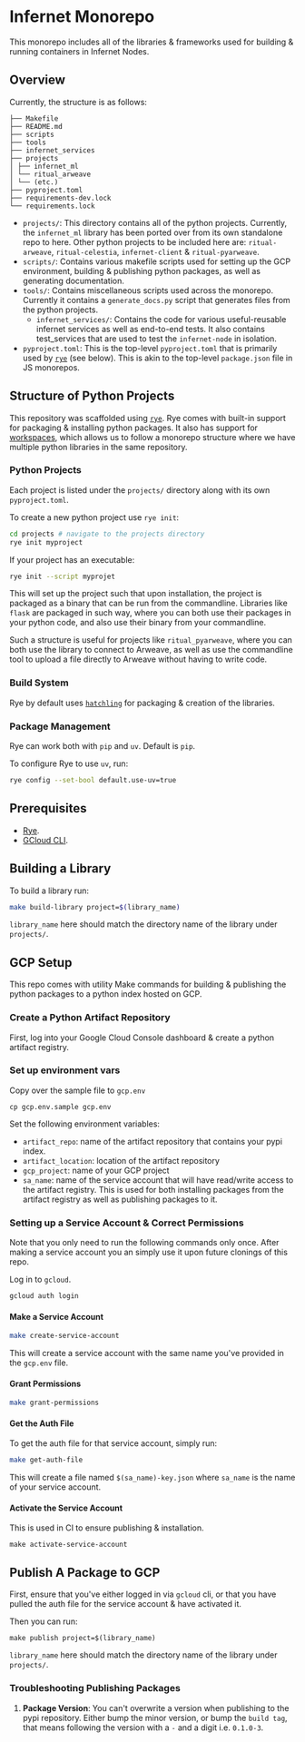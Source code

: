 # Infernet Monorepo

This monorepo includes all of the libraries & frameworks used for building & running
containers in Infernet Nodes.

## Overview

Currently, the structure is as follows:

```
├── Makefile
├── README.md
├── scripts
├── tools
├── infernet_services
├── projects
│ ├── infernet_ml
│ └── ritual_arweave
│ └── (etc.)
├── pyproject.toml
├── requirements-dev.lock
└── requirements.lock
```

* `projects/`: This directory contains all of the python projects. Currently, the `infernet_ml` library has been ported
  over from its own standalone repo to here. Other python projects to be included here are: `ritual-arweave`,
  `ritual-celestia`, `infernet-client` & `ritual-pyarweave`.
* `scripts/`: Contains various makefile scripts used for setting up the GCP environment, building & publishing python
  packages, as well as generating documentation.
* `tools/`: Contains miscellaneous scripts used across the monorepo. Currently it contains a `generate_docs.py` script
  that generates files from the python projects.
  * `infernet_services/`: Contains the code for various useful-reusable infernet services as well as end-to-end tests.
  It also contains test_services that are used to test the `infernet-node` in isolation.
* `pyproject.toml`: This is the top-level `pyproject.toml` that is primarily used by [`rye`](https://rye-up.com/) (see
  below). This is akin to the top-level `package.json` file in JS monorepos.

## Structure of Python Projects

This repository was scaffolded using [`rye`](https://rye-up.com/). Rye comes with built-in support for packaging &
installing python packages. It also has support for [workspaces](https://rye-up.com/guide/workspaces/), which allows us
to follow a monorepo structure where we have multiple python libraries in the same repository.

### Python Projects

Each project is listed under the `projects/` directory along with its own `pyproject.toml`.

To create a new python project use `rye init`:

```bash
cd projects # navigate to the projects directory
rye init myproject
```

If your project has an executable:

```bash
rye init --script myprojet
```

This will set up the project such that upon installation, the project is packaged as a binary that can be run from the
commandline. Libraries like `flask` are packaged in such way, where you can both use their packages in your python code,
and also use their binary from your commandline.

Such a structure is useful for projects like `ritual_pyarweave`, where you can both use the library to connect to
Arweave, as well as use the commandline tool to upload a file directly to Arweave without having to write code.

### Build System

Rye by default uses [`hatchling`](https://github.com/pypa/hatch) for packaging & creation of the libraries.

### Package Management

Rye can work both with `pip` and `uv`. Default is `pip`.

To configure Rye to use `uv`, run:

```bash
rye config --set-bool default.use-uv=true
```

## Prerequisites

* [Rye](https://rye-up.com/guide/installation/).
* [GCloud CLI](https://cloud.google.com/sdk/docs/install).

## Building a Library

To build a library run:

```bash
make build-library project=$(library_name)
```

`library_name` here should match the directory name of the library under `projects/`.

## GCP Setup

This repo comes with utility Make commands for building & publishing the python packages to a python index hosted on
GCP.

### Create a Python Artifact Repository

First, log into your Google Cloud Console dashboard & create a python artifact registry.

### Set up environment vars

Copy over the sample file to `gcp.env`

```
cp gcp.env.sample gcp.env
```

Set the following environment variables:

* `artifact_repo`: name of the artifact repository that contains your pypi index.
* `artifact_location`: location of the artifact repository
* `gcp_project`: name of your GCP project
* `sa_name`: name of the service account that will have read/write access to the artifact registry. This is used for
  both installing packages from the artifact registry as well as publishing packages to it.

### Setting up a Service Account & Correct Permissions

Note that you only need to run the following commands only once. After making a service account you an simply use it
upon future clonings of this repo.

Log in to `gcloud`.

```bash
gcloud auth login
```

#### Make a Service Account

```bash
make create-service-account
```

This will create a service account with the same name you've provided in the `gcp.env` file.

#### Grant Permissions

```bash
make grant-permissions
```

#### Get the Auth File

To get the auth file for that service account, simply run:

```bash
make get-auth-file
```

This will create a file named `$(sa_name)-key.json` where `sa_name` is the name of your service account.

#### Activate the Service Account

This is used in CI to ensure publishing & installation.

```
make activate-service-account
```

## Publish A Package to GCP

First, ensure that you've either logged in via `gcloud` cli, or that you have pulled the auth file for the service
account & have activated it.

Then you can run:

```
make publish project=$(library_name)
```

`library_name` here should match the directory name of the library under `projects/`.

### Troubleshooting Publishing Packages
1. **Package Version**: You can't overwrite a version when publishing to the pypi repository. Either bump the minor
version, or bump the `build tag`, that means following the version with a `-` and a digit i.e. `0.1.0-3`.
